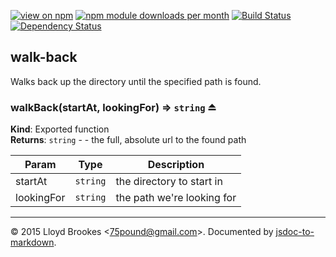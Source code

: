 [![view on npm](http://img.shields.io/npm/v/walk-back.svg)](https://www.npmjs.org/package/walk-back)
[![npm module downloads per month](http://img.shields.io/npm/dm/walk-back.svg)](https://www.npmjs.org/package/walk-back)
[![Build Status](https://travis-ci.org/75lb/walk-back.svg?branch=master)](https://travis-ci.org/75lb/walk-back)
[![Dependency Status](https://david-dm.org/75lb/walk-back.svg)](https://david-dm.org/75lb/walk-back)

<a name="module_walk-back"></a>
## walk-back
Walks back up the directory until the specified path is found.

<a name="exp_module_walk-back--walkBack"></a>
### walkBack(startAt, lookingFor) ⇒ <code>string</code> ⏏
**Kind**: Exported function  
**Returns**: <code>string</code> - - the full, absolute url to the found path  

| Param | Type | Description |
| --- | --- | --- |
| startAt | <code>string</code> | the directory to start in |
| lookingFor | <code>string</code> | the path we're looking for |


* * *

&copy; 2015 Lloyd Brookes \<75pound@gmail.com\>. Documented by [jsdoc-to-markdown](https://github.com/jsdoc2md/jsdoc-to-markdown).
